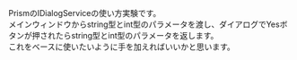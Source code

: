 PrismのIDialogServiceの使い方実験です。  
メインウィンドウからstring型とint型のパラメータを渡し、ダイアログでYesボタンが押されたらstring型とint型のパラメータを返します。  
これをベースに使いたいように手を加えればいいかと思います。
